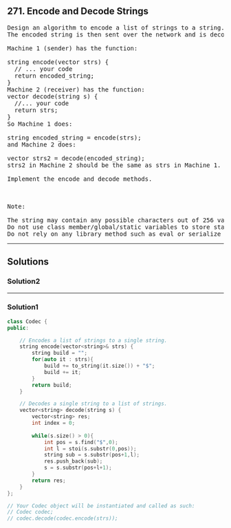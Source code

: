 ## 271. Encode and Decode Strings
<pre>
Design an algorithm to encode a list of strings to a string. 
The encoded string is then sent over the network and is decoded back to the original list of strings.

Machine 1 (sender) has the function:

string encode(vector<string> strs) {
  // ... your code
  return encoded_string;
}
Machine 2 (receiver) has the function:
vector<string> decode(string s) {
  //... your code
  return strs;
}
So Machine 1 does:

string encoded_string = encode(strs);
and Machine 2 does:

vector<string> strs2 = decode(encoded_string);
strs2 in Machine 2 should be the same as strs in Machine 1.

Implement the encode and decode methods.

 

Note:

The string may contain any possible characters out of 256 valid ascii characters. Your algorithm should be generalized enough to work on any possible characters.
Do not use class member/global/static variables to store states. Your encode and decode algorithms should be stateless.
Do not rely on any library method such as eval or serialize methods. You should implement your own encode/decode algorithm.
</pre>

---------------------------------------------------------
## Solutions
### Solution2

---------------------------------------------------------
### Solution1
```c++
class Codec {
public:

    // Encodes a list of strings to a single string.
    string encode(vector<string>& strs) {
        string build = "";
        for(auto it : strs){
            build += to_string(it.size()) + "$";
            build += it;
        }
        return build;
    }

    // Decodes a single string to a list of strings.
    vector<string> decode(string s) {
        vector<string> res;
        int index = 0;
        
        while(s.size() > 0){
            int pos = s.find("$",0);
            int l = stoi(s.substr(0,pos));
            string sub = s.substr(pos+1,l);
            res.push_back(sub);
            s = s.substr(pos+l+1);
        }
        return res;
    }
};

// Your Codec object will be instantiated and called as such:
// Codec codec;
// codec.decode(codec.encode(strs));
```
